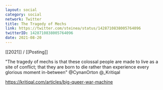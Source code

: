 ```yaml
---
layout: social
category: social
network: Twitter
title: The Tragedy of Mechs
link: https://twitter.com/steinea/status/1428710838005764096
twitterID: 1428710838005764096
date: 2021-08-20
---
```


[[2021]] / [[Posting]]

"The tragedy of mechs is that these colossal people are made to live as a site of conflict; that they are born to die rather than experience every glorious moment in-between" @CynanOrton @_Kritiqal

<https://kritiqal.com/articles/big-queer-war-machine>

